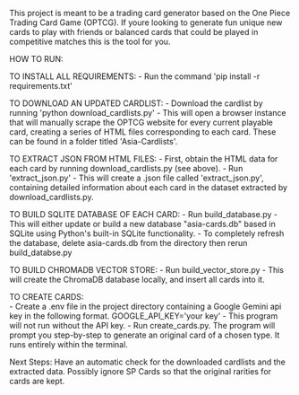 This project is meant to be a trading card generator based on the One Piece Trading Card Game (OPTCG). If youre looking to generate fun unique new cards to play with friends or balanced cards that could be played in competitive matches this is the tool for you.

HOW TO RUN:

TO INSTALL ALL REQUIREMENTS:
    - Run the command 'pip install -r requirements.txt'

TO DOWNLOAD AN UPDATED CARDLIST:
    - Download the cardlist by running 'python download_cardlists.py'
    - This will open a browser instance that will manually scrape the OPTCG website for every current playable card, creating a series of HTML files corresponding
    to each card. These can be found in a folder titled 'Asia-Cardlists'.

TO EXTRACT JSON FROM HTML FILES:
    - First, obtain the HTML data for each card by running download_cardlists.py (see above).
    - Run 'extract_json.py'
    - This will create a .json file called 'extract_json.py', containing detailed information about each card in the dataset extracted by download_cardlists.py.

TO BUILD SQLITE DATABASE OF EACH CARD:
    - Run build_database.py
    - This will either update or build a new database "asia-cards.db" based in SQLite using Python's built-in SQLite functionality.
    - To completely refresh the database, delete asia-cards.db from the directory then rerun build_databse.py

TO BUILD CHROMADB VECTOR STORE:
    - Run build_vector_store.py
    - This will create the ChromaDB database locally, and insert all cards into it.

TO CREATE CARDS:    
    - Create a .env file in the project directory containing a Google Gemini api key in the following format.
        GOOGLE_API_KEY='your key'
    - This program will not run without the API key.
    - Run create_cards.py. The program will prompt you step-by-step to generate an original card of a chosen type. It runs entirely within the terminal. 

Next Steps:
Have an automatic check for the downloaded cardlists and the extracted data.
Possibly ignore SP Cards so that the original rarities for cards are kept.
